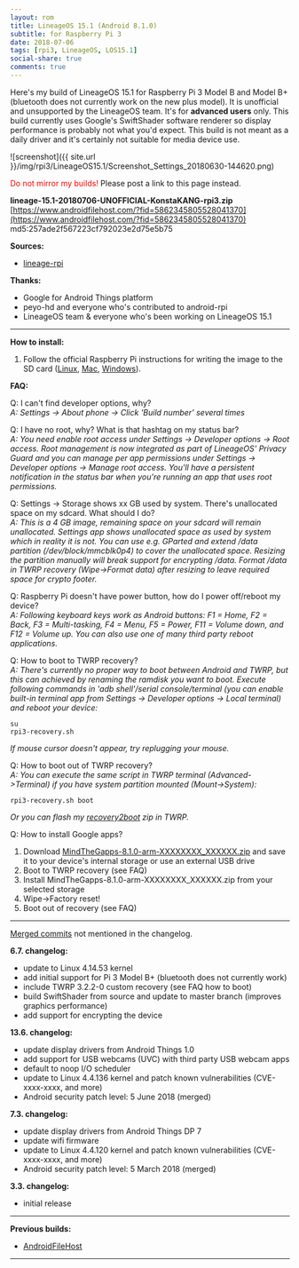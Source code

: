 ```yaml
---
layout: rom
title: LineageOS 15.1 (Android 8.1.0)
subtitle: for Raspberry Pi 3
date: 2018-07-06
tags: [rpi3, LineageOS, LOS15.1]
social-share: true
comments: true
---
```


Here's my build of LineageOS 15.1 for Raspberry Pi 3 Model B and Model B+ (bluetooth does not currently work on the new plus model). It is unofficial and unsupported by the LineageOS team. It's for **advanced users** only. This build currently uses Google's SwiftShader software renderer so display performance is probably not what you'd expect. This build is not meant as a daily driver and it's certainly not suitable for media device use.

![screenshot]({{ site.url }}/img/rpi3/LineageOS15.1/Screenshot_Settings_20180630-144620.png)

<span style="color:#FF0000;">Do not mirror my builds!</span> Please post a link to this page instead.

**lineage-15.1-20180706-UNOFFICIAL-KonstaKANG-rpi3.zip**  
[https://www.androidfilehost.com/?fid=5862345805528041370](https://www.androidfilehost.com/?fid=5862345805528041370)  
md5:257ade2f567223cf792023e2d75e5b75

**Sources:**

- [lineage-rpi](https://github.com/lineage-rpi)

**Thanks:**

- Google for Android Things platform
- peyo-hd and everyone who's contributed to android-rpi
- LineageOS team & everyone who's been working on LineageOS 15.1

----

**How to install:**

1. Follow the official Raspberry Pi instructions for writing the image to the SD card ([Linux](https://www.raspberrypi.org/documentation/installation/installing-images/linux.md), [Mac](https://www.raspberrypi.org/documentation/installation/installing-images/mac.md), [Windows](https://www.raspberrypi.org/documentation/installation/installing-images/windows.md)).

**FAQ:**

Q: I can't find developer options, why?  
*A: Settings -> About phone -> Click 'Build number' several times*

Q: I have no root, why? What is that hashtag on my status bar?  
*A: You need enable root access under Settings -> Developer options -> Root access. Root management is now integrated as part of LineageOS' Privacy Guard and you can manage per app permissions under Settings -> Developer options -> Manage root access. You'll have a persistent notification in the status bar when you're running an app that uses root permissions.*

Q: Settings -> Storage shows xx GB used by system. There's unallocated space on my sdcard. What should I do?  
*A: This is a 4 GB image, remaining space on your sdcard will remain unallocated. Settings app shows unallocated space as used by system which in reality it is not. You can use e.g. GParted and extend /data partition (/dev/block/mmcblk0p4) to cover the unallocated space. Resizing the partition manually will break support for encrypting /data. Format /data in TWRP recovery (Wipe->Format data) after resizing to leave required space for crypto footer.*

Q: Raspberry Pi doesn't have power button, how do I power off/reboot my device?  
*A: Following keyboard keys work as Android buttons: F1 = Home, F2 = Back, F3 = Multi-tasking, F4 = Menu, F5 = Power, F11 = Volume down, and F12 = Volume up. You can also use one of many third party reboot applications.*

Q: How to boot to TWRP recovery?  
*A: There's currently no proper way to boot between Android and TWRP, but this can achieved by renaming the ramdisk you want to boot. Execute following commands in 'adb shell'/serial console/terminal (you can enable built-in terminal app from Settings -> Developer options -> Local terminal) and reboot your device:*

```
su
rpi3-recovery.sh
```

*If mouse cursor doesn't appear, try replugging your mouse.*

Q: How to boot out of TWRP recovery?  
*A: You can execute the same script in TWRP terminal (Advanced->Terminal) if you have system partition mounted (Mount->System):*

```
rpi3-recovery.sh boot
```
*Or you can flash my [recovery2boot](https://www.androidfilehost.com/?fid=5862345805528041368) zip in TWRP.*

Q: How to install Google apps?  

1. Download [MindTheGapps-8.1.0-arm-XXXXXXXX_XXXXXX.zip](https://androidfilehost.com/?flid=170282&w=files) and save it to your device's internal storage or use an external USB drive
2. Boot to TWRP recovery (see FAQ)
3. Install MindTheGapps-8.1.0-arm-XXXXXXXX_XXXXXX.zip from your selected storage
4. Wipe->Factory reset!
5. Boot out of recovery (see FAQ)

----

[Merged commits](https://review.lineageos.org/#/q/status:merged++branch:lineage-15.1+-project:%255E.*device.*+-project:%255E.*kernel.*,n,z) not mentioned in the changelog.

**6.7. changelog:**

- update to Linux 4.14.53 kernel
- add initial support for Pi 3 Model B+ (bluetooth does not currently work)
- include TWRP 3.2.2-0 custom recovery (see FAQ how to boot)
- build SwiftShader from source and update to master branch (improves graphics performance)
- add support for encrypting the device

**13.6. changelog:**

- update display drivers from Android Things 1.0
- add support for USB webcams (UVC) with third party USB webcam apps
- default to noop I/O scheduler
- update to Linux 4.4.136 kernel and patch known vulnerabilities (CVE-xxxx-xxxx, and more)
- Android security patch level: 5 June 2018 (merged)

**7.3. changelog:**

- update display drivers from Android Things DP 7
- update wifi firmware
- update to Linux 4.4.120 kernel and patch known vulnerabilities (CVE-xxxx-xxxx, and more)
- Android security patch level: 5 March 2018 (merged)

**3.3. changelog:**

- initial release

----

**Previous builds:**

- [AndroidFileHost](https://www.androidfilehost.com/?w=files&flid=254102)

----
